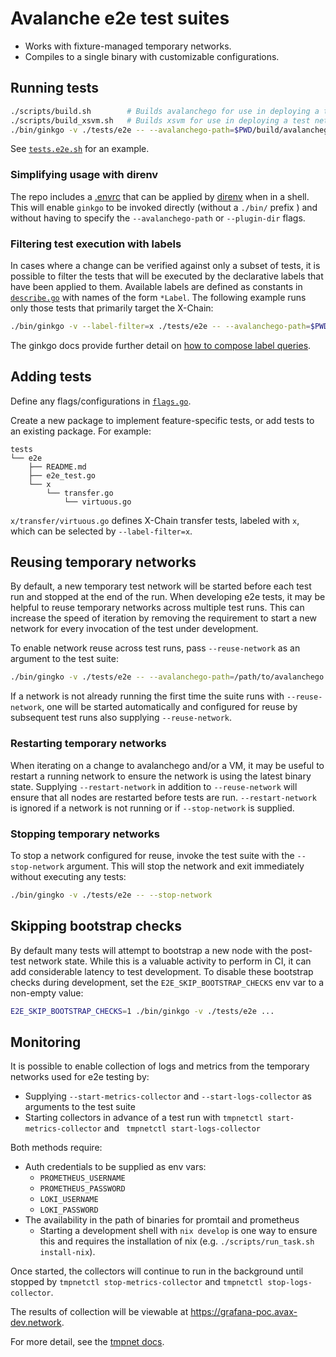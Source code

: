 # Avalanche e2e test suites

- Works with fixture-managed temporary networks.
- Compiles to a single binary with customizable configurations.

## Running tests

```bash
./scripts/build.sh        # Builds avalanchego for use in deploying a test network
./scripts/build_xsvm.sh   # Builds xsvm for use in deploying a test network with a subnet
./bin/ginkgo -v ./tests/e2e -- --avalanchego-path=$PWD/build/avalanchego # Note that the path given for --avalanchego-path must be an absolute and not a relative path.
```

See [`tests.e2e.sh`](../../scripts/tests.e2e.sh) for an example.

### Simplifying usage with direnv

The repo includes a [.envrc](../../.envrc) that can be applied by
[direnv](https://direnv.net/) when in a shell. This will enable
`ginkgo` to be invoked directly (without a `./bin/` prefix ) and
without having to specify the `--avalanchego-path` or `--plugin-dir`
flags.

### Filtering test execution with labels

In cases where a change can be verified against only a subset of
tests, it is possible to filter the tests that will be executed by the
declarative labels that have been applied to them. Available labels
are defined as constants in [`describe.go`](../fixture/e2e/describe.go) with names
of the form `*Label`. The following example runs only those tests that
primarily target the X-Chain:


```bash
./bin/ginkgo -v --label-filter=x ./tests/e2e -- --avalanchego-path=$PWD/build/avalanchego
```

The ginkgo docs provide further detail on [how to compose label
queries](https://onsi.github.io/ginkgo/#spec-labels).

## Adding tests

Define any flags/configurations in [`flags.go`](../fixture/e2e/flags.go).

Create a new package to implement feature-specific tests, or add tests to an existing package. For example:

```
tests
└── e2e
    ├── README.md
    ├── e2e_test.go
    └── x
        └── transfer.go
            └── virtuous.go
```

`x/transfer/virtuous.go` defines X-Chain transfer tests,
labeled with `x`, which can be selected by `--label-filter=x`.

## Reusing temporary networks

By default, a new temporary test network will be started before each
test run and stopped at the end of the run. When developing e2e tests,
it may be helpful to reuse temporary networks across multiple test
runs. This can increase the speed of iteration by removing the
requirement to start a new network for every invocation of the test
under development.

To enable network reuse across test runs, pass `--reuse-network` as an
argument to the test suite:

```bash
./bin/gingko -v ./tests/e2e -- --avalanchego-path=/path/to/avalanchego --reuse-network
```

If a network is not already running the first time the suite runs with
`--reuse-network`, one will be started automatically and configured
for reuse by subsequent test runs also supplying `--reuse-network`.

### Restarting temporary networks

When iterating on a change to avalanchego and/or a VM, it may be
useful to restart a running network to ensure the network is using the
latest binary state. Supplying `--restart-network` in addition to
`--reuse-network` will ensure that all nodes are restarted before
tests are run. `--restart-network` is ignored if a network is not
running or if `--stop-network` is supplied.

### Stopping temporary networks

To stop a network configured for reuse, invoke the test suite with the
`--stop-network` argument. This will stop the network and exit
immediately without executing any tests:

```bash
./bin/gingko -v ./tests/e2e -- --stop-network
```

## Skipping bootstrap checks

By default many tests will attempt to bootstrap a new node with the
post-test network state. While this is a valuable activity to perform
in CI, it can add considerable latency to test development. To disable
these bootstrap checks during development, set the
`E2E_SKIP_BOOTSTRAP_CHECKS` env var to a non-empty value:

```bash
E2E_SKIP_BOOTSTRAP_CHECKS=1 ./bin/ginkgo -v ./tests/e2e ...
```

## Monitoring

It is possible to enable collection of logs and metrics from the
temporary networks used for e2e testing by:

 - Supplying `--start-metrics-collector` and `--start-logs-collector`
   as arguments to the test suite
 - Starting collectors in advance of a test run with `tmpnetctl
   start-metrics-collector` and ` tmpnetctl start-logs-collector`

Both methods require:

 - Auth credentials to be supplied as env vars:
   - `PROMETHEUS_USERNAME`
   - `PROMETHEUS_PASSWORD`
   - `LOKI_USERNAME`
   - `LOKI_PASSWORD`
 - The availability in the path of binaries for promtail and prometheus
   - Starting a development shell with `nix develop` is one way to
     ensure this and requires the installation of nix
     (e.g. `./scripts/run_task.sh install-nix`).

Once started, the collectors will continue to run in the background
until stopped by `tmpnetctl stop-metrics-collector` and `tmpnetctl stop-logs-collector`.

The results of collection will be viewable at
https://grafana-poc.avax-dev.network.

For more detail, see the [tmpnet docs](../fixture/tmpnet/README.md##monitoring).
